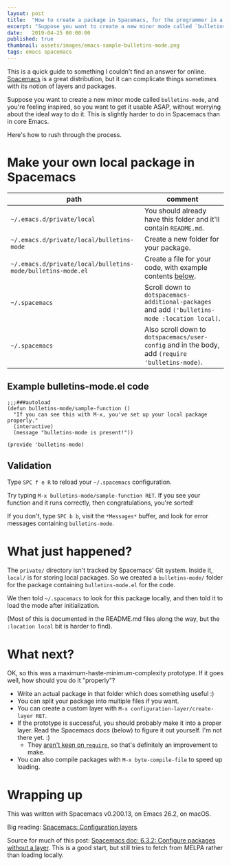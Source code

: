 ```yaml
---
layout: post
title:	"How to create a package in Spacemacs, for the programmer in a hurry"
excerpt: "Suppose you want to create a new minor mode called `bulletins-mode`, and you're feeling inspired, so you want to get it usable ASAP, without worrying about the ideal way to do it. This is slightly harder to do in Spacemacs than in core Emacs."
date:	2019-04-25 00:00:00
published: true
thumbnail: assets/images/emacs-sample-bulletins-mode.png
tags: emacs spacemacs
---
```


This is a quick guide to something I couldn't find an answer for online. [Spacemacs](http://spacemacs.org/) is a great distribution, but it can complicate things sometimes with its notion of layers and packages.

Suppose you want to create a new minor mode called `bulletins-mode`, and you're feeling inspired, so you want to get it usable ASAP, without worrying about the ideal way to do it. This is slightly harder to do in Spacemacs than in core Emacs.

Here's how to rush through the process.

# Make your own local package in Spacemacs

| path | comment |
|---|---|
| `~/.emacs.d/private/local` | You should already have this folder and it'll contain `README.md`. |
| `~/.emacs.d/private/local/bulletins-mode` | Create a new folder for your package. |
| `~/.emacs.d/private/local/bulletins-mode/bulletins-mode.el` | Create a file for your code, with example contents [below](#example-bulletins-modeel-code). |
| `~/.spacemacs` | Scroll down to `dotspacemacs-additional-packages` and add `('bulletins-mode :location local)`. |
| `~/.spacemacs` | Also scroll down to `dotspacemacs/user-config` and in the body, add `(require 'bulletins-mode)`. |

## Example bulletins-mode.el code
```elisp
;;;###autoload
(defun bulletins-mode/sample-function ()
  "If you can see this with M-x, you've set up your local package properly."
  (interactive)
  (message "bulletins-mode is present!"))

(provide 'bulletins-mode)
```

## Validation

Type `SPC f e R` to reload your `~/.spacemacs` configuration.

Try typing `M-x bulletins-mode/sample-function RET`. If you see your function and it runs correctly, then congratulations, you're sorted!

If you don't, type `SPC b b`, visit the `*Messages*` buffer, and look for error messages containing `bulletins-mode`.

# What just happened?

The `private/` directory isn't tracked by Spacemacs' Git system. Inside it, `local/` is for storing local packages. So we created a `bulletins-mode/` folder for the package containing `bulletins-mode.el` for the code.

We then told `~/.spacemacs` to look for this package locally, and then told it to load the mode after initialization.

(Most of this is documented in the README.md files along the way, but the `:location local` bit is harder to find).

# What next?

OK, so this was a maximum-haste-minimum-complexity prototype. If it goes well, how should you do it "properly"?

- Write an actual package in that folder which does something useful :)
- You can split your package into multiple files if you want.
- You can create a custom layer with `M-x configuration-layer/create-layer RET`.
- If the prototype is successful, you should probably make it into a proper layer. Read the Spacemacs docs (below) to figure it out yourself. I'm not there yet. :)
  - They [aren't keen on `require`](http://develop.spacemacs.org/doc/LAYERS.html#no-require), so that's definitely an improvement to make.
- You can also compile packages with `M-x byte-compile-file` to speed up loading.

# Wrapping up

This was written with Spacemacs v0.200.13, on Emacs 26.2, on macOS.

Big reading: [Spacemacs: Configuration layers](http://develop.spacemacs.org/doc/LAYERS.html).

Source for much of this post: [Spacemacs doc: 6.3.2: Configure packages without a layer](http://develop.spacemacs.org/doc/DOCUMENTATION.html#without-a-layer). This is a good start, but still tries to fetch from MELPA rather than loading locally.
